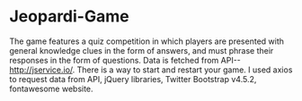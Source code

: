 # Jeopardi-Game

The game features a quiz competition in which players are presented with general knowledge clues in the form of answers, 
and must phrase their responses in the form of questions. Data is fetched from API-- http://jservice.io/. There is a way 
to start and restart your game. I used axios to request data from API, jQuery libraries, Twitter Bootstrap v4.5.2, fontawesome 
website.

